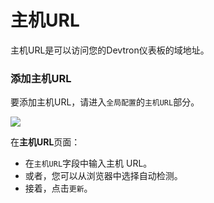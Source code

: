 ﻿# 主机URL

主机URL是可以访问您的Devtron仪表板的域地址。

### 添加主机URL

要添加主机URL，请进入`全局配置`的`主机URL`部分。

![](https://devtron-public-asset.s3.us-east-2.amazonaws.com/images/global-configurations/gitops/host-url-latest.jpg)

在**主机URL**页面：

* 在`主机URL`字段中输入主机 URL。
* 或者，您可以从浏览器中选择自动检测。
* 接着，点击`更新`。
